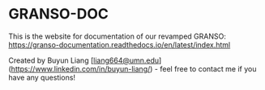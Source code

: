 # GRANSO-DOC
This is the website for documentation of our revamped GRANSO:
https://granso-documentation.readthedocs.io/en/latest/index.html

Created by Buyun Liang [liang664@umn.edu] (https://www.linkedin.com/in/buyun-liang/) - feel free to contact me if you have any questions!
